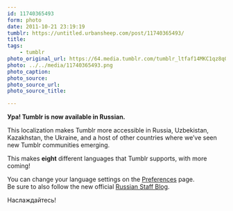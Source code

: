 ```yaml
---
id: 11740365493
form: photo
date: 2011-10-21 23:19:19
tumblr: https://untitled.urbansheep.com/post/11740365493/
title:
tags:
    - tumblr
photo_original_url: https://64.media.tumblr.com/tumblr_ltfaf14MKC1qz8q0ho1_r3_500.png
photo: ../../media/11740365493.png
photo_caption:
photo_source:
photo_source_url:
photo_source_title:

---
```


<p><strong>Ура! Tumblr is now available in Russian.</strong></p>
<p>This localization makes Tumblr more accessible in Russia, Uzbekistan, Kazakhstan, the Ukraine, and a host of other countries where we’ve seen new Tumblr communities emerging.</p>
<p>This makes&nbsp;<strong>eight</strong> different languages that Tumblr supports, with more coming!</p>
<p>You can change your language settings on the <a href="https://www.tumblr.com/preferences">Preferences</a> page.<br>Be sure to also follow the new official <a href="http://komanda.tumblr.com/">Russian Staff Blog</a>.</p>
<p>Наслаждайтесь!</p>
